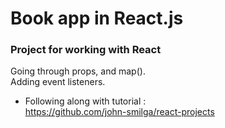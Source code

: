 # Book app in React.js  
   
      
### Project for working with React   
Going through props, and map().   
Adding event listeners.  

* Following along with tutorial :  
https://github.com/john-smilga/react-projects
